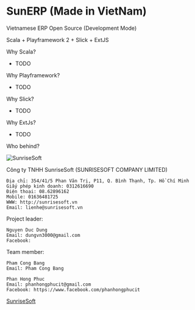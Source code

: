 SunERP (Made in VietNam)
======

Vietnamese ERP Open Source (Development Mode)

Scala + Playframework 2 + Slick + ExtJS

Why Scala?
- TODO

Why Playframework?
- TODO

Why Slick?
- TODO

Why ExtJs?
- TODO

Who behind?

![SunriseSoft](https://raw.github.com/dungvn3000/sunerp/master/logo.png "SunriseSoft")

Công ty TNHH SunriseSoft (SUNRISESOFT COMPANY LIMITED)

    Địa chỉ: 354/41/5 Phan Văn Trị, P11, Q. Bình Thạnh, Tp. Hồ Chí Minh
    Giấy phép kinh doanh: 0312616690
    Điện thoại: 08.62896162
    Mobile: 01636481725
    WWW: http://sunrisesoft.vn
    Email: lienhe@sunrisesoft.vn

Project leader:

    Nguyen Duc Dung
    Email: dungvn3000@gmail.com
    Facebook:

Team member:

    Pham Cong Bang
    Email: Pham Cong Bang

    Phan Hong Phuc
    Email: phanhongphucit@gmail.com
    Facebook: https://www.facebook.com/phanhongphucit


[SunriseSoft](http://sunrisesoft.vn)